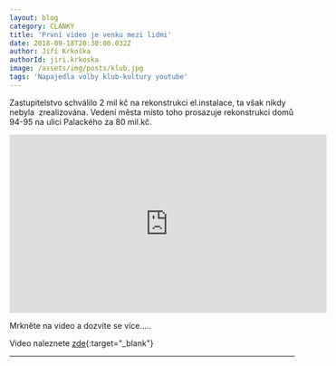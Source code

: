 ```yaml
---
layout: blog
category: CLANKY
title: 'První video je venku mezi lidmi'
date: 2018-09-18T20:30:00.032Z
author: Jiří Krkoška
authorId: jiri.krkoska
image: /assets/img/posts/klub.jpg
tags: 'Napajedla volby klub-kultury youtube'
---
```

Zastupitelstvo schválilo 2 mil kč na rekonstrukci el.instalace, ta však nikdy nebyla  zrealizována.
Vedení města místo toho prosazuje rekonstrukci domů 94-95 na ulici Palackého za 80 mil.kč.

<iframe width="560" height="315" src="https://www.youtube.com/embed/v4Gwx4apIdo" frameborder="0" allow="autoplay; encrypted-media" allowfullscreen></iframe>

Mrkněte na video a dozvíte se více.....

Video naleznete [zde](https://www.youtube.com/channel/UCgoN2Mo3r-xe0iO6N5HRWHA){:target="_blank"}

- - -

